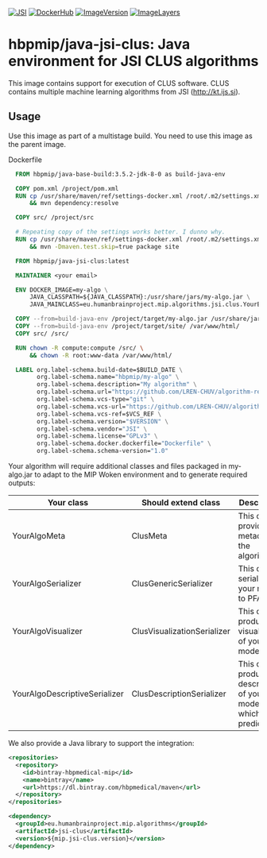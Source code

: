[![JSI](https://img.shields.io/badge/JSI-KT-AF4C64.svg)](http://kt.ijs.si/)
[![DockerHub](https://img.shields.io/badge/docker-hbpmip%2Fjava--jsi--clus-008bb8.svg)](https://hub.docker.com/r/hbpmip/java-jsi-clus/)
[![ImageVersion](https://images.microbadger.com/badges/version/hbpmip/java-jsi-clus.svg)](https://hub.docker.com/r/hbpmip/java-jsi-clus/tags "hbpmip/java-jsi-clus image tags")
[![ImageLayers](https://images.microbadger.com/badges/image/hbpmip/java-jsi-clus.svg)](https://microbadger.com/#/images/hbpmip/java-jsi-clus "hbpmip/java-jsi-clus on microbadger")

# hbpmip/java-jsi-clus: Java environment for JSI CLUS algorithms

This image contains support for execution of CLUS software. CLUS contains multiple machine learning algorithms from JSI (http://kt.ijs.si).

## Usage

Use this image as part of a multistage build. You need to use this image as the parent image.

Dockerfile
```dockerfile
  FROM hbpmip/java-base-build:3.5.2-jdk-8-0 as build-java-env

  COPY pom.xml /project/pom.xml
  RUN cp /usr/share/maven/ref/settings-docker.xml /root/.m2/settings.xml \
      && mvn dependency:resolve

  COPY src/ /project/src

  # Repeating copy of the settings works better. I dunno why.
  RUN cp /usr/share/maven/ref/settings-docker.xml /root/.m2/settings.xml \
      && mvn -Dmaven.test.skip=true package site

  FROM hbpmip/java-jsi-clus:latest

  MAINTAINER <your email>

  ENV DOCKER_IMAGE=my-algo \
      JAVA_CLASSPATH=${JAVA_CLASSPATH}:/usr/share/jars/my-algo.jar \
      JAVA_MAINCLASS=eu.humanbrainproject.mip.algorithms.jsi.clus.YourEntrypoint

  COPY --from=build-java-env /project/target/my-algo.jar /usr/share/jars/my-algo.jar
  COPY --from=build-java-env /project/target/site/ /var/www/html/
  COPY src/ /src/

  RUN chown -R compute:compute /src/ \
      && chown -R root:www-data /var/www/html/

  LABEL org.label-schema.build-date=$BUILD_DATE \
        org.label-schema.name="hbpmip/my-algo" \
        org.label-schema.description="My algorithm" \
        org.label-schema.url="https://github.com/LREN-CHUV/algorithm-repository" \
        org.label-schema.vcs-type="git" \
        org.label-schema.vcs-url="https://github.com/LREN-CHUV/algorithm-repository.git" \
        org.label-schema.vcs-ref=$VCS_REF \
        org.label-schema.version="$VERSION" \
        org.label-schema.vendor="JSI" \
        org.label-schema.license="GPLv3" \
        org.label-schema.docker.dockerfile="Dockerfile" \
        org.label-schema.schema-version="1.0"
```

Your algorithm will require additional classes and files packaged in my-algo.jar to adapt to the MIP Woken environment and to generate required outputs:

| Your class 	| Should extend  class 	| Description 	| Required 	|
|-------------------------------	|----------------------------------------	|--------------------------------------------------------------------------	|--------------------------------------	|
| YourAlgoMeta 	| ClusMeta 	| This class provides metadata of the algorithm. 	| Yes 	|
| YourAlgoSerializer 	| ClusGenericSerializer<ClusModel> 	| This class serializes your model to PFA. 	| Yes (if algorithm is predictive) 	|
| YourAlgoVisualizer 	| ClusVisualizationSerializer<ClusModel> 	| This class produces a visualization of your model. 	| No 	|
| YourAlgoDescriptiveSerializer 	| ClusDescriptionSerializer 	| This class produces a description of your model which is not predictive. 	| Yes (if algorithm is not predictive) 	|

We also provide a Java library to support the integration:

```xml
<repositories>
  <repository>
    <id>bintray-hbpmedical-mip</id>
    <name>bintray</name>
    <url>https://dl.bintray.com/hbpmedical/maven</url>
  </repository>
</repositories>

<dependency>
  <groupId>eu.humanbrainproject.mip.algorithms</groupId>
  <artifactId>jsi-clus</artifactId>
  <version>${mip.jsi-clus.version}</version>
</dependency>
```
